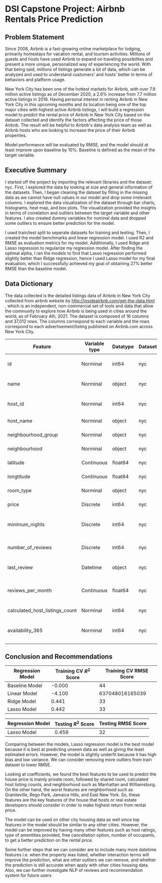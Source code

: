 # DSI Capstone Project: Airbnb Rentals Price Prediction

## Problem Statement

Since 2008, Airbnb is a fast-growing online marketplace for lodging, primarily homestays for vacation rental, and tourism activities. Millions of guests and hosts have used Airbnb to expand on traveling possibilites and present a more unique, personalized way of experiencing the world. With that being said, millions of listings generate a lot of data, which can be analyzed and used to understand customers' and hosts' better in terms of behaviors and platform usage. 

New York City has been one of the hottest markets for Airbnb, with over 7.9 million active listings as of December 2020, a 2.6% increase from 7.7 million active listings in 2019. Having personal interest in renting Airbnb in New York City in this upcoming months and its location being one of the top major cities with highest active Airbnb listings, I will build a regression model to predict the rental price of Airbnb in New York City based on the dataset collected and identify the factors affecting the price of those Airbnb. The result will be helpful to Airbnb's data analysis team as well as Airbnb hosts who are looking to increase the price of their Airbnb properties. 

Model performance will be evaluated by RMSE, and the model should at least improve upon baseline by 10%. Baseline is defined as the mean of the target variable. 

## Executive Summary

I started off the project by importing the relevant libraries and the dataset: nyc. First, I explored the data by looking at size and general information of the datasets. Then, I began cleaning the dataset by filling in the missing data as we cannot have null values in our model and drop some irrelevant columns. I explored the data visualization of the dataset through bar charts, histograms, heat map, and box plots. The visualization provided the insights in terms of correlation and outliers between the target variable and other features. I also created dummy variables for nominal data and dropped some outliers to ensure better prediction for the model. 

I used train/test split to seperate datasets for training and testing. Then, I created the model benchmarks and linear regression model. I used R2 and RMSE as evaluation metrics for my model. Additionally, I used Ridge and Lasso regression to regularize my regression model. After finding the optimal alpha, I ran the models to find that Lasso regression performed slightly better than Ridge regression, hence I used Lasso model for my final evaluation, which I successfully achieved my goal of obtaining 27% better RMSE than the baseline model. 

## Data Dictionary

The data collected is the detailed listings data of Airbnb in New York City collected from airbnb website by http://insideairbnb.com/get-the-data.html , which is an independent, non-commercial set of tools and data that allow the community to explore how Airbnb is being used in cities around the world, as of February 4th, 2021. The dataset is composed of 16 columns and 37,012 rows. The columns correspond to each variable and the rows correspond to each advertisement/listing published on Airbnb.com across New York City.

       
| Feature                      | Variable type | Datatype | Dataset   | Description                                                                     |
|------------------------------|---------------|----------|-----------|---------------------------------------------------------------------------------|
| id                           | Norminal      | int64    | nyc       | Unique id assigned to the property                                                          |
| name                         | Norminal      | object   | nyc       | Name or description of airbnb                                             |
| host_id                      | Norminal      | int64    | nyc       | unique id assigned to the host                                    |
| host_name                    | Norminal      | object   | nyc       | Name of the host                                                            || neighbourhood+h              
| neighbourhood_group          | Norminal      | object   | nyc       | Neighbourhood group of airbnb                                                           |
| neighbourhood                | Norminal      | object   | nyc       | Neighbourhood name of airbnb                                           |
| latitude                     | Continuous    | float64  | nyc       | property latitude                                    |
| longtitude                   | Continuous    | float64  | nyc       | property longtitude     
| room_type                    | Norminal      | object   | nyc       | Type of room of airbnb                                                           |
| price                        | Discrete      | int64    | nyc       | Price per night of airbnb                                             |
| minimum_nights               | Discrete      | int64    | nyc       | Minimum nights required to stay at airbnb                                     |
| number_of_reviews            | Discrete      | int64    | nyc       | Number of reviews this airbnb received    
| last_review                  | Datetime      | object   | nyc       | Last review date for this airbnb                                                           |
| reviews_per_month            | Continuous    | float64  | nyc       | Number of reviews per month this airbnb received                                          |
| calculated_host_listings_count | Norminal      | int64   | nyc     | Number of the host properties                                     |
| availability_365                     | Norminal      | int64    | nyc     | Number of available days of this Airbnb within the year 


## Conclusion and Recommendations

|Regression Model|Training CV $R^2$ Score|Training CV RMSE Score|
|---|---|---|
|Baseline Model|-0.000|44|
|Linear Model|-4.100|637048016165039|
|Ridge Model|0.441|33|
|Lasso Model|0.442|33|

|Regression Model|Testing $R^2$ Score|Testing RMSE Score|
|---|---|---|
|Lasso Model|0.459|32|

Comparing between the models, Lasso regression model is the best model because it is best at predicting unseen data as well as giving the least estimated errors. However, the model is slightly underfit because it has high bias and low variance. We can consider removing more outliers from train dataset to lower RMSE.

Looking at coefficients, we found the best features to be used to predict the house price is mainly private room, followed by shared room, calculated host listing counts, and neighborhood such as Manhattan and Williamsburg. On the other hand, the worst features are neighborhood such as Graniteville, Rego Park, Jamaica Hills, and East New York. So, these features are the key features of the house that hosts or real estate developers should consider in order to make highest return from rental price. 

The model can be used on other city housing data as well since top features in the model should be similar to any other cities. However, the model can be improved by having many other features such as host ratings, type of amentities provided, free cancellation option, number of occupants, to get a better prediction on the rental price. 

Some further steps that we can consider are to include many more datetime features i.e. when the property was listed, whether interaction terms will improve the prediction, what are other outliers we can remove, and whether the prediction is still accurate when apply with other cities housing data. Also, we can further investigate NLP of reviews and recommendation system for future users



